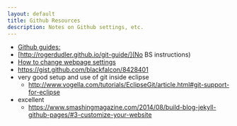 ```yaml
---
layout: default
title: Github Resources
description: Notes on Github settings, etc.
---
```


* [Github guides:](https://guides.github.com/)
* [http://rogerdudler.github.io/git-guide/](No BS instructions)
* [How to change webpage settings](https://ehmatthes.github.io/GitHub-Pages-Non-Rubyists/)
* https://gist.github.com/blackfalcon/8428401
* very good setup and use of git inside eclipse
	* http://www.vogella.com/tutorials/EclipseGit/article.html#git-support-for-eclipse
* excellent
  * https://www.smashingmagazine.com/2014/08/build-blog-jekyll-github-pages/#3-customize-your-website
